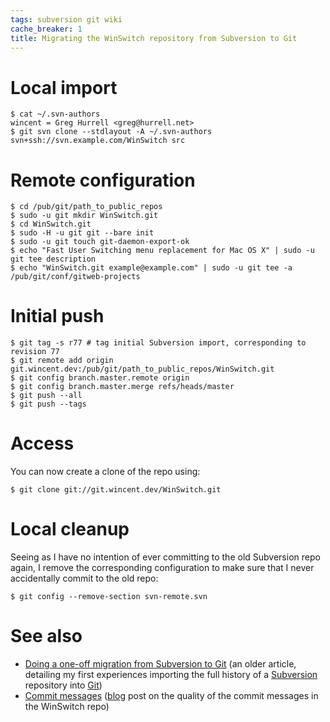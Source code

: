 ```yaml
---
tags: subversion git wiki
cache_breaker: 1
title: Migrating the WinSwitch repository from Subversion to Git
---
```


# Local import

    $ cat ~/.svn-authors
    wincent = Greg Hurrell <greg@hurrell.net>
    $ git svn clone --stdlayout -A ~/.svn-authors svn+ssh://svn.example.com/WinSwitch src

# Remote configuration

    $ cd /pub/git/path_to_public_repos
    $ sudo -u git mkdir WinSwitch.git
    $ cd WinSwitch.git
    $ sudo -H -u git git --bare init
    $ sudo -u git touch git-daemon-export-ok
    $ echo "Fast User Switching menu replacement for Mac OS X" | sudo -u git tee description
    $ echo "WinSwitch.git example@example.com" | sudo -u git tee -a /pub/git/conf/gitweb-projects

# Initial push

    $ git tag -s r77 # tag initial Subversion import, corresponding to revision 77
    $ git remote add origin git.wincent.dev:/pub/git/path_to_public_repos/WinSwitch.git
    $ git config branch.master.remote origin
    $ git config branch.master.merge refs/heads/master
    $ git push --all
    $ git push --tags

# Access

You can now create a clone of the repo using:

    $ git clone git://git.wincent.dev/WinSwitch.git

# Local cleanup

Seeing as I have no intention of ever committing to the old Subversion repo again, I remove the corresponding configuration to make sure that I never accidentally commit to the old repo:

    $ git config --remove-section svn-remote.svn

# See also

-   [Doing a one-off migration from Subversion to Git](/wiki/Doing_a_one-off_migration_from_Subversion_to_Git) (an older article, detailing my first experiences importing the full history of a [Subversion](/wiki/Subversion) repository into [Git](/wiki/Git))
-   [Commit messages](/blog/commit-messages) ([blog](/wiki/blog) post on the quality of the commit messages in the WinSwitch repo)
